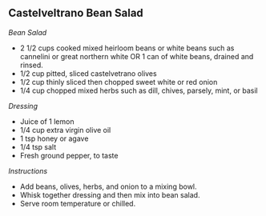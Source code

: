 ## Castelveltrano Bean Salad ##

_Bean Salad_

- 2 1/2 cups cooked mixed heirloom beans or white beans such as cannelini or great northern white OR 1 can of white beans, drained and rinsed. 
- 1/2 cup pitted, sliced castelvetrano olives
- 1/2 cup thinly sliced then chopped sweet white or red onion
- 1/4 cup chopped mixed herbs such as dill, chives, parsely, mint, or basil

_Dressing_

 - Juice of 1 lemon 
 - 1/4 cup extra virgin olive oil
 - 1 tsp honey or agave
 - 1/4 tsp salt
 - Fresh ground pepper, to taste

_Instructions_

- Add beans, olives, herbs, and onion to a mixing bowl.
- Whisk together dressing and then mix into bean salad.
- Serve room temperature or chilled.